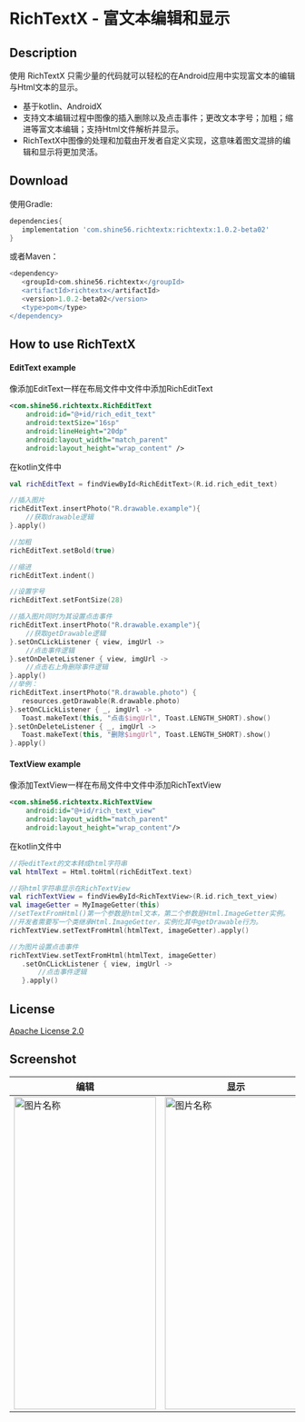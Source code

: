 # RichTextX - 富文本编辑和显示
## Description
使用 RichTextX 只需少量的代码就可以轻松的在Android应用中实现富文本的编辑与Html文本的显示。
* 基于kotlin、AndroidX
* 支持文本编辑过程中图像的插入删除以及点击事件；更改文本字号；加粗；缩进等富文本编辑；支持Html文件解析并显示。
* RichTextX中图像的处理和加载由开发者自定义实现，这意味着图文混排的编辑和显示将更加灵活。
## Download
使用Gradle:

```gradle
dependencies{
   implementation 'com.shine56.richtextx:richtextx:1.0.2-beta02'
}
```
或者Maven：

```gradle
<dependency>
   <groupId>com.shine56.richtextx</groupId>
   <artifactId>richtextx</artifactId>
   <version>1.0.2-beta02</version>
   <type>pom</type>
</dependency>
```

## How to use RichTextX
#### EditText example
像添加EditText一样在布局文件中文件中添加RichEditText

```xml
<com.shine56.richtextx.RichEditText
    android:id="@+id/rich_edit_text"
    android:textSize="16sp"
    android:lineHeight="20dp"
    android:layout_width="match_parent"
    android:layout_height="wrap_content" />
```
在kotlin文件中

```kotlin
val richEditText = findViewById<RichEditText>(R.id.rich_edit_text)

//插入图片
richEditText.insertPhoto("R.drawable.example"){
    //获取drawable逻辑
}.apply()

//加粗
richEditText.setBold(true)

//缩进
richEditText.indent()

//设置字号
richEditText.setFontSize(28)

//插入图片同时为其设置点击事件
richEditText.insertPhoto("R.drawable.example"){
    //获取getDrawable逻辑
}.setOnCLickListener { view, imgUrl ->
    //点击事件逻辑
}.setOnDeleteListener { view, imgUrl ->
    //点击右上角删除事件逻辑
}.apply()
//举例：
richEditText.insertPhoto("R.drawable.photo") {
   resources.getDrawable(R.drawable.photo)
}.setOnCLickListener { _, imgUrl ->
   Toast.makeText(this, "点击$imgUrl", Toast.LENGTH_SHORT).show()
}.setOnDeleteListener { _, imgUrl ->
   Toast.makeText(this, "删除$imgUrl", Toast.LENGTH_SHORT).show()
}.apply()


```
#### TextView example
像添加TextView一样在布局文件中文件中添加RichTextView
```xml
<com.shine56.richtextx.RichTextView
    android:id="@+id/rich_text_view"
    android:layout_width="match_parent"
    android:layout_height="wrap_content"/>
```
在kotlin文件中
```kotlin
//将editText的文本转成html字符串
val htmlText = Html.toHtml(richEditText.text)

//将html字符串显示在RichTextView
val richTextView = findViewById<RichTextView>(R.id.rich_text_view)
val imageGetter = MyImageGetter(this)
//setTextFromHtml()第一个参数是html文本，第二个参数是Html.ImageGetter实例。
//开发者需要写一个类继承Html.ImageGetter，实例化其中getDrawable行为。
richTextView.setTextFromHtml(htmlText, imageGetter).apply()

//为图片设置点击事件
richTextView.setTextFromHtml(htmlText, imageGetter)
   .setOnCLickListener { view, imgUrl ->
       //点击事件逻辑
   }.apply()
```
## License
[Apache License 2.0](https://github.com/shine56/RichTextX/blob/master/LICENSE)

## Screenshot
| 编辑 |显示 |
|--|--|
|<img src="https://s1.ax1x.com/2020/10/10/06NlZD.md.jpg" width = "250" height = "550" alt="图片名称" align=center />|<img src="https://s1.ax1x.com/2020/10/10/06NMqO.md.jpg" width = "250" height = "550" alt="图片名称" align=center />
